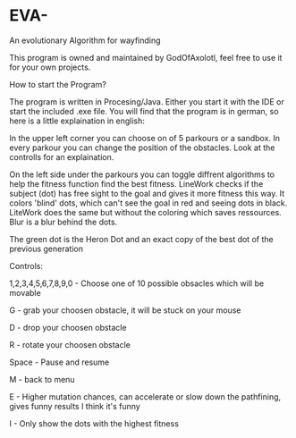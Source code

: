 # EVA-

An evolutionary Algorithm for wayfinding

This program is owned and maintained by GodOfAxolotl, feel free to use it for your own projects.


How to start the Program?

The program is written in Procesing/Java. Either you start it with the IDE or start the included .exe file. 
You will find that the program is in german, so here is a little explaination in english:

In the upper left corner you can choose on of 5 parkours or a sandbox. In every parkour you can change the position of the 
obstacles. Look at the controlls for an explaination.

On the left side under the parkours you can toggle diffrent algorithms to help the fitness function find the best fitness. 
LineWork checks if the subject (dot) has free sight to the goal and gives it more fitness this way. It colors 'blind' dots,
which can't see the goal in red and seeing dots in black. LiteWork does the same but without the coloring which saves ressources. 
Blur is a blur behind the dots. 

The green dot is the Heron Dot and an exact copy of the best dot of the previous generation 

Controls:

1,2,3,4,5,6,7,8,9,0 - Choose one of 10 possible obsacles which will be movable

G                 - grab your choosen obstacle, it will be stuck on your mouse

D                 - drop your choosen obstacle

R                 - rotate your choosen obstacle

Space             - Pause and resume

M                 - back to menu

E                 - Higher mutation chances, can accelerate or slow down the pathfining, gives funny results I think it's funny

I                 - Only show the dots with the highest fitness

